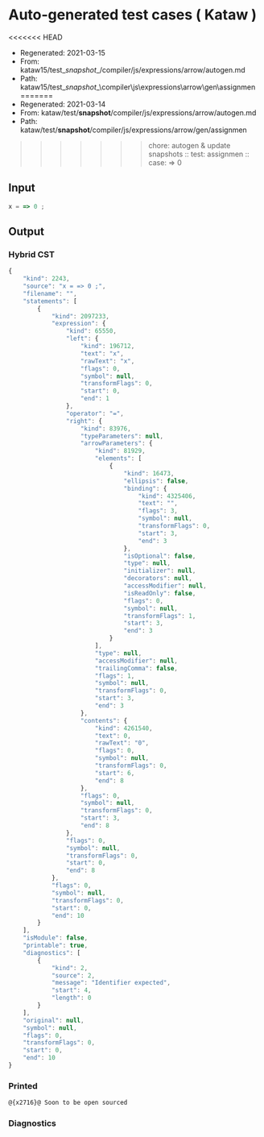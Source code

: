 # Auto-generated test cases ( Kataw )
<<<<<<< HEAD
- Regenerated: 2021-03-15
- From: kataw15/test\__snapshot__/compiler/js/expressions/arrow/autogen.md
- Path: kataw15/test\__snapshot__\compiler\js\expressions\arrow\gen\assignmen
=======
- Regenerated: 2021-03-14
- From: kataw/test/__snapshot__/compiler/js/expressions/arrow/autogen.md
- Path: kataw/test/__snapshot__/compiler/js/expressions/arrow/gen/assignmen
>>>>>>> chore: autogen & update snapshots
> :: test: assignmen
> :: case: => 0
## Input

`````js
x = => 0 ;
`````

## Output

### Hybrid CST

```javascript
{
    "kind": 2243,
    "source": "x = => 0 ;",
    "filename": "",
    "statements": [
        {
            "kind": 2097233,
            "expression": {
                "kind": 65550,
                "left": {
                    "kind": 196712,
                    "text": "x",
                    "rawText": "x",
                    "flags": 0,
                    "symbol": null,
                    "transformFlags": 0,
                    "start": 0,
                    "end": 1
                },
                "operator": "=",
                "right": {
                    "kind": 83976,
                    "typeParameters": null,
                    "arrowParameters": {
                        "kind": 81929,
                        "elements": [
                            {
                                "kind": 16473,
                                "ellipsis": false,
                                "binding": {
                                    "kind": 4325406,
                                    "text": "",
                                    "flags": 3,
                                    "symbol": null,
                                    "transformFlags": 0,
                                    "start": 3,
                                    "end": 3
                                },
                                "isOptional": false,
                                "type": null,
                                "initializer": null,
                                "decorators": null,
                                "accessModifier": null,
                                "isReadOnly": false,
                                "flags": 0,
                                "symbol": null,
                                "transformFlags": 1,
                                "start": 3,
                                "end": 3
                            }
                        ],
                        "type": null,
                        "accessModifier": null,
                        "trailingComma": false,
                        "flags": 1,
                        "symbol": null,
                        "transformFlags": 0,
                        "start": 3,
                        "end": 3
                    },
                    "contents": {
                        "kind": 4261540,
                        "text": 0,
                        "rawText": "0",
                        "flags": 0,
                        "symbol": null,
                        "transformFlags": 0,
                        "start": 6,
                        "end": 8
                    },
                    "flags": 0,
                    "symbol": null,
                    "transformFlags": 0,
                    "start": 3,
                    "end": 8
                },
                "flags": 0,
                "symbol": null,
                "transformFlags": 0,
                "start": 0,
                "end": 8
            },
            "flags": 0,
            "symbol": null,
            "transformFlags": 0,
            "start": 0,
            "end": 10
        }
    ],
    "isModule": false,
    "printable": true,
    "diagnostics": [
        {
            "kind": 2,
            "source": 2,
            "message": "Identifier expected",
            "start": 4,
            "length": 0
        }
    ],
    "original": null,
    "symbol": null,
    "flags": 0,
    "transformFlags": 0,
    "start": 0,
    "end": 10
}
```

### Printed

```javascript
@{x2716}@ Soon to be open sourced
```

### Diagnostics

```javascript

```

